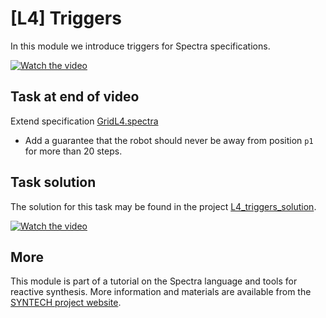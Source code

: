 # [L4] Triggers

In this module we introduce triggers for Spectra specifications.

[![Watch the video](https://img.youtube.com/vi/LGdv9XZxg_w/hqdefault.jpg)](https://www.youtube.com/watch?v=LGdv9XZxg_w&list=PLGyeoukah9Nbx1QquUmZGdLulFZIsiRlZ&index=23)


## Task at end of video

Extend specification [GridL4.spectra](GridL4.spectra)
* Add a guarantee that the robot should never be away from position `p1` for more than 20 steps.


## Task solution

The solution for this task may be found in the project [L4_triggers_solution](../L4_triggers_solution).

[![Watch the video](https://img.youtube.com/vi/uEKYqqqNdis/hqdefault.jpg)](https://www.youtube.com/watch?v=uEKYqqqNdis&list=PLGyeoukah9Nbx1QquUmZGdLulFZIsiRlZ&index=24)

## More
This module is part of a tutorial on the Spectra language and tools for reactive synthesis.  More information and materials are available from the [SYNTECH project website](http://smlab.cs.tau.ac.il/syntech/).